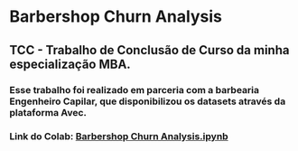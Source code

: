 # Barbershop Churn Analysis
## TCC - Trabalho de Conclusão de Curso da minha especialização MBA.
### Esse trabalho foi realizado em parceria com a barbearia Engenheiro Capilar, que disponibilizou os datasets através da plataforma Avec.
### Link do Colab: <a href="https://colab.research.google.com/drive/1uj3TYyHIDvIw64998Fj_cRGiCrPxL6ys?usp=sharing?hide_cells=true">Barbershop Churn Analysis.ipynb</a>


